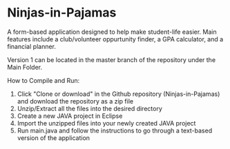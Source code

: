 # Ninjas-in-Pajamas

A form-based application designed to help make student-life easier. Main features include a club/volunteer oppurtunity finder, a GPA calculator, and a financial planner.

Version 1 can be located in the master branch of the repository under the Main Folder.

How to Compile and Run:
1. Click "Clone or download" in the Github repository (Ninjas-in-Pajamas) and download the repository as a zip file
2. Unzip/Extract all the files into the desired directory
3. Create a new JAVA project in Eclipse
4. Import the unzipped files into your newly created JAVA project
5. Run main.java and follow the instructions to go through a text-based version of the application

